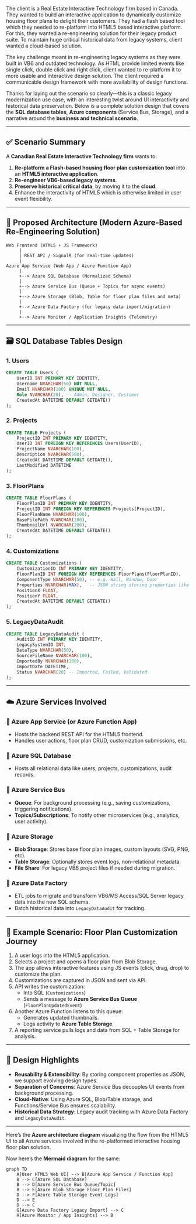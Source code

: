 The client is a Real Estate Interactive Technology firm based in Canada. They wanted to build an interactive application to dynamically customize housing floor plans to delight their customers. They had a flash based tool which they needed to re-platform into HTML5 based interactive platform. For this, they wanted a re-engineering solution for their legacy product suite. To maintain huge critical historical data from legacy systems, client wanted a cloud-based solution.

The key challenge meant in re-engineering legacy systems as they were built in VB6 and outdated technology. As HTML provide limited events like single click, double click and right click, client wanted to re-platform it to more usable and interactive design solution. The client required a communicable design framework with more availability of design functions.

Thanks for laying out the scenario so clearly—this is a classic legacy modernization use case, with an interesting twist around UI interactivity and historical data preservation. Below is a complete solution design that covers the **SQL database tables**, **Azure components** (Service Bus, Storage), and a narrative around the **business and technical scenario**.

---

## ✅ **Scenario Summary**

A **Canadian Real Estate Interactive Technology firm** wants to:

1. **Re-platform a Flash-based housing floor plan customization tool** into an **HTML5 interactive application**.
2. **Re-engineer VB6-based legacy systems**.
3. **Preserve historical critical data**, by moving it to the **cloud**.
4. Enhance the interactivity of HTML5 which is otherwise limited in user event flexibility.

---

## 🚀 **Proposed Architecture (Modern Azure-Based Re-Engineering Solution)**

```
Web Frontend (HTML5 + JS Framework)
     |
     | REST API / SignalR (for real-time updates)
     |
Azure App Service (Web App / Azure Function App)
     |
     +--> Azure SQL Database (Normalized Schema)
     |
     +--> Azure Service Bus (Queue + Topics for async events)
     |
     +--> Azure Storage (Blob, Table for floor plan files and meta)
     |
     +--> Azure Data Factory (for legacy data import/migration)
     |
     +--> Azure Monitor / Application Insights (Telemetry)
```

---

## 🗃️ **SQL Database Tables Design**

### 1. **Users**
```sql
CREATE TABLE Users (
    UserID INT PRIMARY KEY IDENTITY,
    Username NVARCHAR(50) NOT NULL,
    Email NVARCHAR(100) UNIQUE NOT NULL,
    Role NVARCHAR(20), -- Admin, Designer, Customer
    CreatedAt DATETIME DEFAULT GETDATE()
);
```

### 2. **Projects**
```sql
CREATE TABLE Projects (
    ProjectID INT PRIMARY KEY IDENTITY,
    UserID INT FOREIGN KEY REFERENCES Users(UserID),
    ProjectName NVARCHAR(100),
    Description NVARCHAR(500),
    CreatedAt DATETIME DEFAULT GETDATE(),
    LastModified DATETIME
);
```

### 3. **FloorPlans**
```sql
CREATE TABLE FloorPlans (
    FloorPlanID INT PRIMARY KEY IDENTITY,
    ProjectID INT FOREIGN KEY REFERENCES Projects(ProjectID),
    FloorPlanName NVARCHAR(100),
    BaseFilePath NVARCHAR(200),
    ThumbnailUrl NVARCHAR(200),
    CreatedAt DATETIME DEFAULT GETDATE()
);
```

### 4. **Customizations**
```sql
CREATE TABLE Customizations (
    CustomizationID INT PRIMARY KEY IDENTITY,
    FloorPlanID INT FOREIGN KEY REFERENCES FloorPlans(FloorPlanID),
    ComponentType NVARCHAR(50), -- e.g. Wall, Window, Door
    Properties NVARCHAR(MAX),   -- JSON string storing properties like size, color, orientation
    PositionX FLOAT,
    PositionY FLOAT,
    CreatedAt DATETIME DEFAULT GETDATE()
);
```

### 5. **LegacyDataAudit**
```sql
CREATE TABLE LegacyDataAudit (
    AuditID INT PRIMARY KEY IDENTITY,
    LegacySystemID INT,
    DataType NVARCHAR(50),
    SourceFileName NVARCHAR(100),
    ImportedBy NVARCHAR(100),
    ImportDate DATETIME,
    Status NVARCHAR(20) -- Imported, Failed, Validated
);
```

---

## ☁️ **Azure Services Involved**

### 🔹 Azure App Service (or Azure Function App)
- Hosts the backend REST API for the HTML5 frontend.
- Handles user actions, floor plan CRUD, customization submissions, etc.

### 🔹 Azure SQL Database
- Hosts all relational data like users, projects, customizations, audit records.

### 🔹 Azure Service Bus
- **Queue**: For background processing (e.g., saving customizations, triggering notifications).
- **Topics/Subscriptions**: To notify other microservices (e.g., analytics, user activity).

### 🔹 Azure Storage
- **Blob Storage**: Stores base floor plan images, custom layouts (SVG, PNG, etc).
- **Table Storage**: Optionally stores event logs, non-relational metadata.
- **File Share**: For legacy VB6 project files if needed during migration.

### 🔹 Azure Data Factory
- ETL jobs to migrate and transform VB6/MS Access/SQL Server legacy data into the new SQL schema.
- Batch historical data into `LegacyDataAudit` for tracking.

---

## 📘 **Example Scenario: Floor Plan Customization Journey**

1. A user logs into the HTML5 application.
2. Selects a project and opens a floor plan from Blob Storage.
3. The app allows interactive features using JS events (click, drag, drop) to customize the plan.
4. Customizations are captured in JSON and sent via API.
5. API writes the customization:
    - Into SQL (`Customizations`)
    - Sends a message to **Azure Service Bus Queue** (`FloorPlanUpdatedEvent`)
6. Another Azure Function listens to this queue:
    - Generates updated thumbnails.
    - Logs activity to **Azure Table Storage**.
7. A reporting service pulls logs and data from SQL + Table Storage for analysis.

---

## 🧠 **Design Highlights**

- **Reusability & Extensibility**: By storing component properties as JSON, we support evolving design types.
- **Separation of Concerns**: Azure Service Bus decouples UI events from background processing.
- **Cloud-Native**: Using Azure SQL, Blob/Table storage, and Functions/Service Bus ensures scalability.
- **Historical Data Strategy**: Legacy audit tracking with Azure Data Factory and `LegacyDataAudit`.

---

Here’s the **Azure architecture diagram** visualizing the flow from the HTML5 UI to all Azure services involved in the re-platformed interactive housing floor plan solution.

Now here’s the **Mermaid diagram** for the same:

````mermaid
graph TD
    A[User HTML5 Web UI] --> B[Azure App Service / Function App]
    B --> C[Azure SQL Database]
    B --> D[Azure Service Bus Queue/Topic]
    B --> E[Azure Blob Storage Floor Plan Files]
    D --> F[Azure Table Storage Event Logs]
    D --> E
    D --> C
    G[Azure Data Factory Legacy Import] --> C
    H[Azure Monitor / App Insights] --> B
````

